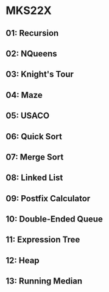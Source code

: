 # MKS22X

## 01: Recursion

## 02: NQueens

## 03: Knight's Tour

## 04: Maze
 
## 05: USACO

## 06: Quick Sort

## 07: Merge Sort

## 08: Linked List

## 09: Postfix Calculator

## 10: Double-Ended Queue

## 11: Expression Tree

## 12: Heap

## 13: Running Median